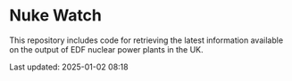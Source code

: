 # Nuke Watch

This repository includes code for retrieving the latest information available on the output of EDF nuclear power plants in the UK.

Last updated: 2025-01-02 08:18